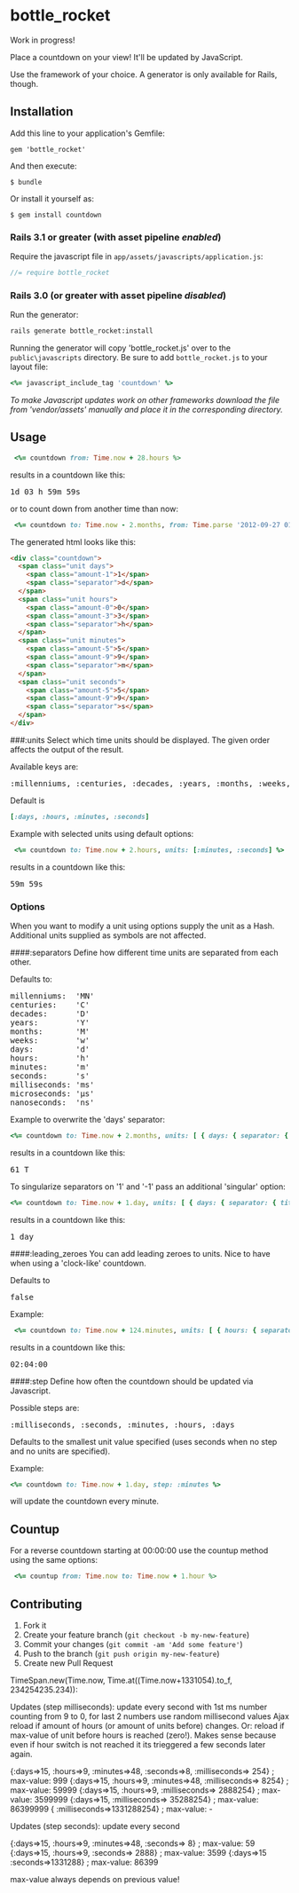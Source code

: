 bottle_rocket
=========

Work in progress!

Place a countdown on your view! It'll be updated by JavaScript.

Use the framework of your choice. A generator is only available for Rails, though.

## Installation
Add this line to your application's Gemfile:

    gem 'bottle_rocket'

And then execute:

    $ bundle

Or install it yourself as:

    $ gem install countdown

### Rails 3.1 or greater (with asset pipeline *enabled*)

Require the javascript file in `app/assets/javascripts/application.js`:
```js
//= require bottle_rocket
```
### Rails 3.0 (or greater with asset pipeline *disabled*)
Run the generator:
```sh
rails generate bottle_rocket:install
```
Running the generator will copy 'bottle_rocket.js' over to the `public\javascripts` directory.
Be sure to add `bottle_rocket.js` to your layout file:
```ruby
<%= javascript_include_tag 'countdown' %>
```
*To make Javascript updates work on other frameworks download the file from 'vendor/assets' manually and place it in the corresponding directory.*

## Usage
```ruby
 <%= countdown from: Time.now + 28.hours %>
```
results in a countdown like this:
<pre>
1d 03 h 59m 59s
</pre>
or to count down from another time than now:
```ruby
 <%= countdown to: Time.now - 2.months, from: Time.parse '2012-09-27 01:07:00' %>
```
The generated html looks like this:
```html
<div class="countdown">
  <span class="unit days">
    <span class="amount-1">1</span>
    <span class="separator">d</span>
  </span>
  <span class="unit hours">
    <span class="amount-0">0</span>
    <span class="amount-3">3</span>
    <span class="separator">h</span>
  </span>
  <span class="unit minutes">
    <span class="amount-5">5</span>
    <span class="amount-9">9</span>
    <span class="separator">m</span>
  </span>
  <span class="unit seconds">
    <span class="amount-5">5</span>
    <span class="amount-9">9</span>
    <span class="separator">s</span>
  </span>
</div>
```
###:units
Select which time units should be displayed. The given order affects the output of the result.

Available keys are:
<pre>:millenniums, :centuries, :decades, :years, :months, :weeks, :days, :hours, :minutes, :seconds, :milliseconds, :microseconds, :nanoseconds</pre>
Default is
```ruby
[:days, :hours, :minutes, :seconds]
```
Example with selected units using default options:
```ruby
 <%= countdown to: Time.now + 2.hours, units: [:minutes, :seconds] %>
```
results in a countdown like this:
<pre>
59m 59s
</pre>
### Options
When you want to modify a unit using options supply the unit as a Hash. Additional units supplied as symbols are not affected.

####:separators
Define how different time units are separated from each other.

Defaults to:
<pre>
millenniums:  'MN'
centuries:    'C'
decades:      'D'
years:        'Y'
months:       'M'
weeks:        'w'
days:         'd'
hours:        'h'
minutes:      'm'
seconds:      's'
milliseconds: 'ms'
microseconds: 'µs'
nanoseconds:  'ns'
</pre>
Example to overwrite the 'days' separator:
```ruby
<%= countdown to: Time.now + 2.months, units: [ { days: { separator: { title: 'T' } } ] %>
```
results in a countdown like this:
<pre>
61 T
</pre>
To singularize separators on '1' and '-1' pass an additional 'singular' option:
```ruby
<%= countdown to: Time.now + 1.day, units: [ { days: { separator: { title: 'days', singular: 'day' } } ] %>
```
results in a countdown like this:
<pre>
1 day
</pre>
####:leading_zeroes
You can add leading zeroes to units. Nice to have when using a 'clock-like' countdown.

Defaults to <pre>false</pre>
Example:
```ruby
 <%= countdown to: Time.now + 124.minutes, units: [ { hours: { separator: { title: ':' }, leading_zeroes: true }, minutes: { separator: { title: ':' }, leading_zeroes: true }, seconds: { leading_zeroes: true } ] %>
```
results in a countdown like this:
<pre>
02:04:00
</pre>
####:step
Define how often the countdown should be updated via Javascript.

Possible steps are:
<pre>:milliseconds, :seconds, :minutes, :hours, :days</pre>
Defaults to the smallest unit value specified (uses seconds when no step and no units are specified).

Example:
```ruby
<%= countdown to: Time.now + 1.day, step: :minutes %>
```
will update the countdown every minute.
## Countup
For a reverse countdown starting at 00:00:00 use the countup method using the same options:
```ruby
 <%= countup from: Time.now to: Time.now + 1.hour %>
```
## Contributing
1. Fork it
2. Create your feature branch (`git checkout -b my-new-feature`)
3. Commit your changes (`git commit -am 'Add some feature'`)
4. Push to the branch (`git push origin my-new-feature`)
5. Create new Pull Request


TimeSpan.new(Time.now, Time.at((Time.now+1331054).to_f, 234254235.234)):

Updates (step milliseconds):
update every second with 1st ms number counting from 9 to 0, for last 2 numbers use random millisecond values
Ajax reload if amount of hours (or amount of units before) changes.
Or: reload if max-value of unit before hours is reached (zero!). Makes sense because even if hour switch is not reached it its trieggered a few seconds later again.

{:days=>15, :hours=>9, :minutes=>48, :seconds=>8, :milliseconds=>       254} ; max-value: 999
{:days=>15, :hours=>9, :minutes=>48,              :milliseconds=>      8254} ; max-value: 59999
{:days=>15, :hours=>9,                            :milliseconds=>   2888254} ; max-value: 3599999
{:days=>15,                                       :milliseconds=>  35288254} ; max-value: 86399999
{                                                 :milliseconds=>1331288254} ; max-value: -

Updates (step seconds): update every second

{:days=>15, :hours=>9, :minutes=>48, :seconds=>      8} ; max-value: 59
{:days=>15, :hours=>9,               :seconds=>   2888} ; max-value: 3599
{:days=>15                           :seconds=>1331288} ; max-value: 86399

max-value always depends on previous value!